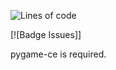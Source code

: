 ![Lines of code](https://img.shields.io/tokei/lines/github/Kn4ughty/SEASS1)

[![Badge Issues]]

pygame-ce is required. 

